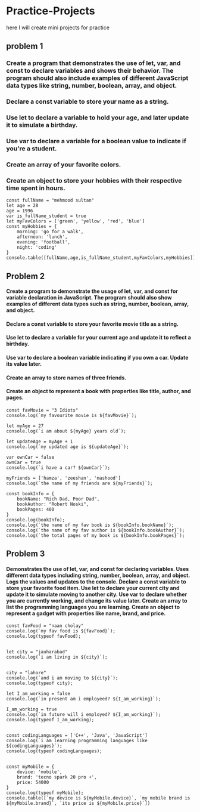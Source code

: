 # Practice-Projects
here I will create mini projects for practice

## problem 1
### Create a program that demonstrates the use of let, var, and const to declare variables and shows their behavior. The program should also include examples of different JavaScript data types like string, number, boolean, array, and object. 
### Declare a const variable to store your name as a string.
### Use let to declare a variable to hold your age, and later update it to simulate a birthday.
### Use var to declare a variable for a boolean value to indicate if you're a student.
### Create an array of your favorite colors.
### Create an object to store your hobbies with their respective time spent in hours.
```
const fullName = "mehmood sultan"
let age = 28
age = 1996
var is_fullName_student = true
let myFavColors = ['green', 'yellow', 'red', 'blue']
const myHobbies = {
    morning: 'go for a walk',
    afternoon: 'lunch',
    evening: 'football',
    night: 'coding'
}
console.table([fullName,age,is_fullName_student,myFavColors,myHobbies])
```

## Problem 2
#### Create a program to demonstrate the usage of let, var, and const for variable declaration in JavaScript. The program should also show examples of different data types such as string, number, boolean, array, and object.
#### Declare a const variable to store your favorite movie title as a string.
#### Use let to declare a variable for your current age and update it to reflect a birthday.
#### Use var to declare a boolean variable indicating if you own a car. Update its value later.
#### Create an array to store names of three friends.
#### Create an object to represent a book with properties like title, author, and pages.

```
const favMovie = "3 Idiots"
console.log(`my favourite movie is ${favMovie}`);

let myAge = 27
console.log(`i am about ${myAge} years old`);

let updateAge = myAge + 1
console.log(`my updated age is ${updateAge}`);

var ownCar = false
ownCar = true
console.log(`i have a car? ${ownCar}`);

myFriends = ['hamza', 'zeeshan', 'mashood']
console.log(`the name of my friends are ${myFriends}`);

const bookInfo = {
    bookName: "Rich Dad, Poor Dad",
    bookAuthor: "Robert Noski",
    bookPages: 400
}
console.log(bookInfo);
console.log(`the name of my fav book is ${bookInfo.bookName}`);
console.log(`the name of my fav author is ${bookInfo.bookAuthor}`);
console.log(`the total pages of my book is ${bookInfo.bookPages}`);

```

## Problem 3
#### Demonstrates the use of let, var, and const for declaring variables. Uses different data types including string, number, boolean, array, and object. Logs the values and updates to the console. Declare a const variable to store your favorite food item. Use let to declare your current city and update it to simulate moving to another city. Use var to declare whether you are currently working, and change its value later. Create an array to list the programming languages you are learning. Create an object to represent a gadget with properties like name, brand, and price.
```
const favFood = "naan cholay"
console.log(`my fav food is ${favFood}`);
console.log(typeof favFood);


let city = "jauharabad"
console.log(`i am living in ${city}`);


city = "lahore"
console.log(`and i am moving to ${city}`);
console.log(typeof city);

let I_am_working = false
console.log(`in present am i employeed? ${I_am_working}`);

I_am_working = true
console.log(`in future will i employed? ${I_am_working}`);
console.log(typeof I_am_working);


const codingLanguages = ['C++', 'Java', 'JavaScript']
console.log(`i am learning programming languages like ${codingLanguages}`);
console.log(typeof codingLanguages);


const myMobile = {
    device: 'mobile',
    brand: 'tecno spark 20 pro +',
    price: 54000
}
console.log(typeof myMobile);
console.table([`my device is ${myMobile.device}`, `my mobile brand is ${myMobile.brand}`, `its price is ${myMobile.price}`])
```
